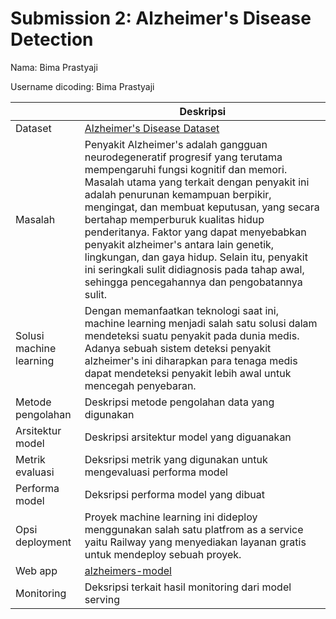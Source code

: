 # Submission 2: Alzheimer's Disease Detection
Nama: Bima Prastyaji

Username dicoding: Bima Prastyaji

| | Deskripsi |
| ----------- | ----------- |
| Dataset | [Alzheimer's Disease Dataset](https://www.kaggle.com/datasets/rabieelkharoua/alzheimers-disease-dataset) |
| Masalah | Penyakit Alzheimer's adalah gangguan neurodegeneratif progresif yang terutama mempengaruhi fungsi kognitif dan memori. Masalah utama yang terkait dengan penyakit ini adalah penurunan kemampuan berpikir, mengingat, dan membuat keputusan, yang secara bertahap memperburuk kualitas hidup penderitanya. Faktor yang dapat menyebabkan penyakit alzheimer's antara lain genetik, lingkungan, dan gaya hidup. Selain itu, penyakit ini seringkali sulit didiagnosis pada tahap awal, sehingga pencegahannya dan pengobatannya sulit. |
| Solusi machine learning | Dengan memanfaatkan teknologi saat ini, machine learning menjadi salah satu solusi dalam mendeteksi suatu penyakit pada dunia medis.  Adanya sebuah sistem deteksi penyakit alzheimer's ini diharapkan para tenaga medis dapat mendeteksi penyakit lebih awal untuk mencegah penyebaran. |
| Metode pengolahan | Deskripsi metode pengolahan data yang digunakan |
| Arsitektur model | Deskripsi arsitektur model yang diguanakan |
| Metrik evaluasi | Deksripsi metrik yang digunakan untuk mengevaluasi performa model |
| Performa model | Deksripsi performa model yang dibuat |
| Opsi deployment | Proyek machine learning ini dideploy menggunakan salah satu platfrom as a service yaitu Railway yang menyediakan layanan gratis untuk mendeploy sebuah proyek. |
| Web app | [alzheimers-model](https://mlops-prediction-production.up.railway.app/v1/models/alzheimer_model)|
| Monitoring | Deksripsi terkait hasil monitoring dari model serving |